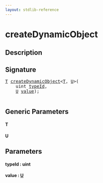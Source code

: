```yaml
---
layout: stdlib-reference
---
```


# createDynamicObject

## Description





## Signature 

<pre>
<a href="createdynamicobject-6d.md#typeparam-T" class="code_type">T</a> <a href="createdynamicobject-6d.md">createDynamicObject</a>&lt;<a href="createdynamicobject-6d.md#typeparam-T" class="code_type">T</a>, <a href="createdynamicobject-6d.md#typeparam-U" class="code_type">U</a>&gt;(
    <span class="code_keyword">uint</span> <a href="createdynamicobject-6d.md#decl-typeId" class="code_param">typeId</a>,
    <a href="createdynamicobject-6d.md#typeparam-U" class="code_type">U</a> <a href="createdynamicobject-6d.md#decl-value" class="code_param">value</a>);

</pre>

## Generic Parameters

####  <a id="typeparam-T"></a>T
####  <a id="typeparam-U"></a>U

## Parameters

####  <a id="decl-typeId"></a>typeId  : uint
####  <a id="decl-value"></a>value  : [U](createdynamicobject-6d.md#typeparam-U)


<script>
// Fix .md links to .html when on ReadTheDocs
if (window.location.hostname.includes('readthedocs') || 
    window.location.hostname.includes('rtfd.io')) {
  document.addEventListener('DOMContentLoaded', function() {
    const links = document.querySelectorAll('a');
    links.forEach(link => {
      const href = link.getAttribute('href');
      if (href && href.includes('.md')) {
        // This regex will handle .md links with or without fragment identifiers or query parameters
        link.href = link.href.replace(/(.+)\.md(#[^?]*)?(\?.*)?$/, '$1.html$2$3');
      }
    });
  });
}
</script>
